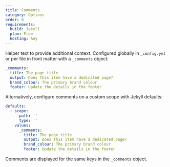 ```yaml
---
title: Comments
category: Options
order: 6
requirements:
  build: Jekyll
  plan: Free
  hosting: Any
---
```


Helper text to provide additional context. Configured globally in `_config.yml` or per file in front matter with a `_comments` object:

~~~yaml
_comments:
  title: The page title
  output: Does this item have a dedicated page?
  brand_colour: The primary brand colour
  footer: Update the details in the footer
~~~

Alternatively, configure comments on a custom scope with Jekyll defaults:

~~~yaml
defaults:
  - scope:
      path: ''
      type: ''
    values:
      _comments:
        title: The page title
        output: Does this item have a dedicated page?
        brand_colour: The primary brand colour
        footer: Update the details in the footer
~~~

Comments are displayed for the same keys in the `_comments` object.
